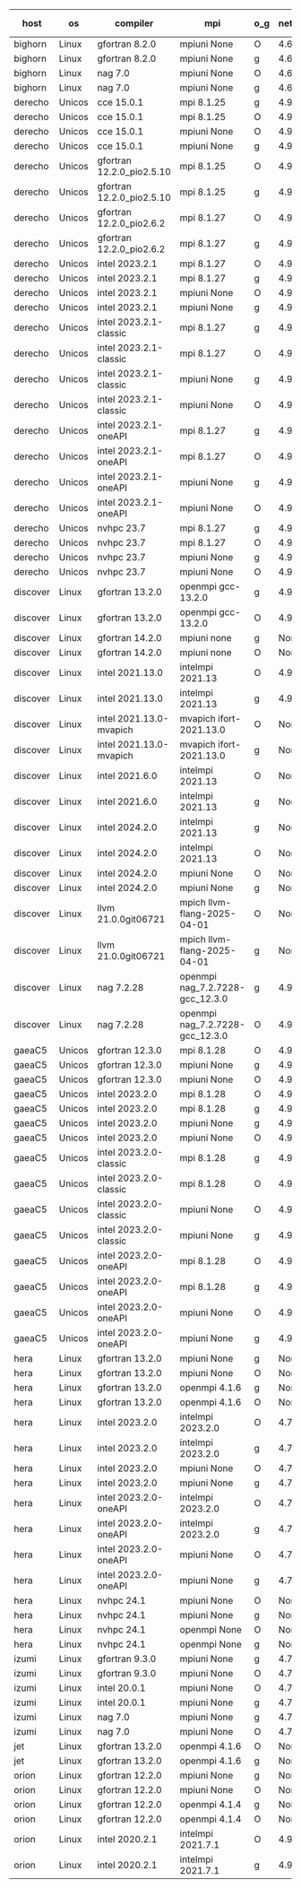 

| host     | os       | compiler                              | mpi                      | o_g        | netcdf        | build       | u_pass          | u_fail          | s_pass            | s_fail            | e_pass             | e_fail             | nuopc_pass       | nuopc_fail       | artifacts link          |
|----------|----------|---------------------------------------|--------------------------|------------|---------------|-------------|-----------------|-----------------|-------------------|-------------------|--------------------|--------------------|------------------|------------------|-------------------------|
| bighorn | Linux | gfortran 8.2.0 | mpiuni None  | O | 4.6.1  | PASS | 12560 | 0 | 9 | 0 | 42 | 0 | None | None | <a href="https://github.com/esmf-org/esmf-test-artifacts/tree/06cacc33f769ced2427689bab67a60ca460fdf0d/develop/gfortran/8.2.0/O/mpiuni/None" target="_blank">06cacc3</a> | 
| bighorn | Linux | gfortran 8.2.0 | mpiuni None  | g | 4.6.1  | PASS | 12560 | 0 | 9 | 0 | 42 | 0 | None | None | <a href="https://github.com/esmf-org/esmf-test-artifacts/tree/321fbbc37d5d2f4d780c0ae9a40f6f03ed47fee8/develop/gfortran/8.2.0/g/mpiuni/None" target="_blank">321fbbc</a> | 
| bighorn | Linux | nag 7.0 | mpiuni None  | O | 4.6.1  | PASS | 12560 | 0 | 9 | 0 | 42 | 0 | None | None | <a href="https://github.com/esmf-org/esmf-test-artifacts/tree/cf562b4fe48ac2a0228a8f2058c44cdc1480935e/develop/nag/7.0/O/mpiuni/None" target="_blank">cf562b4</a> | 
| bighorn | Linux | nag 7.0 | mpiuni None  | g | 4.6.1  | PASS | 12560 | 0 | 9 | 0 | 42 | 0 | None | None | <a href="https://github.com/esmf-org/esmf-test-artifacts/tree/c9d83d97d9c5b7929ad5452876c134d6e6d5c235/develop/nag/7.0/g/mpiuni/None" target="_blank">c9d83d9</a> | 
| derecho | Unicos | cce 15.0.1 | mpi 8.1.25  | g | 4.9.2  | PASS | None | None | None | None | None | None | None | None | <a href="https://github.com/esmf-org/esmf-test-artifacts/tree/e9d9a11536066fcbbea4012c428471c18c2d7d23/develop/cce/15.0.1/g/mpi/8.1.25" target="_blank">e9d9a11</a> | 
| derecho | Unicos | cce 15.0.1 | mpi 8.1.25  | O | 4.9.2  | PASS | None | None | None | None | None | None | None | None | <a href="https://github.com/esmf-org/esmf-test-artifacts/tree/cd874683d1fb5c7199eb3e1562756f4893cbaa4a/develop/cce/15.0.1/O/mpi/8.1.25" target="_blank">cd87468</a> | 
| derecho | Unicos | cce 15.0.1 | mpiuni None  | O | 4.9.2  | PASS | None | None | None | None | None | None | None | None | <a href="https://github.com/esmf-org/esmf-test-artifacts/tree/d53b6b371a24141d082cdb5dcb95d9cf2f1c6dfe/develop/cce/15.0.1/O/mpiuni/None" target="_blank">d53b6b3</a> | 
| derecho | Unicos | cce 15.0.1 | mpiuni None  | g | 4.9.2  | PASS | None | None | None | None | None | None | None | None | <a href="https://github.com/esmf-org/esmf-test-artifacts/tree/911bba88bc3ad519b758b23dd39f7d5f82962432/develop/cce/15.0.1/g/mpiuni/None" target="_blank">911bba8</a> | 
| derecho | Unicos | gfortran 12.2.0_pio2.5.10 | mpi 8.1.25  | O | 4.9.2  | PASS | 14229 | 0 | 51 | 0 | 80 | 0 | 57 | 0 | <a href="https://github.com/esmf-org/esmf-test-artifacts/tree/57609504ce5a2ef247f3d1c99df1b8805594e800/develop/gfortran/12.2.0_pio2.5.10/O/mpi/8.1.25" target="_blank">5760950</a> | 
| derecho | Unicos | gfortran 12.2.0_pio2.5.10 | mpi 8.1.25  | g | 4.9.2  | PASS | 14229 | 0 | 51 | 0 | 80 | 0 | 57 | 0 | <a href="https://github.com/esmf-org/esmf-test-artifacts/tree/3f7bf6a72ee981506a99e9803930a788e677321a/develop/gfortran/12.2.0_pio2.5.10/g/mpi/8.1.25" target="_blank">3f7bf6a</a> | 
| derecho | Unicos | gfortran 12.2.0_pio2.6.2 | mpi 8.1.27  | O | 4.9.2  | PASS | 14229 | 0 | 51 | 0 | 80 | 0 | 57 | 0 | <a href="https://github.com/esmf-org/esmf-test-artifacts/tree/ffd21cd8d5c1d1ca67abaf6b713c329b47bb33c9/develop/gfortran/12.2.0_pio2.6.2/O/mpi/8.1.27" target="_blank">ffd21cd</a> | 
| derecho | Unicos | gfortran 12.2.0_pio2.6.2 | mpi 8.1.27  | g | 4.9.2  | PASS | 14229 | 0 | 51 | 0 | 80 | 0 | 57 | 0 | <a href="https://github.com/esmf-org/esmf-test-artifacts/tree/57325ce72e587ca378e24b67d92f3533e1f0f049/develop/gfortran/12.2.0_pio2.6.2/g/mpi/8.1.27" target="_blank">57325ce</a> | 
| derecho | Unicos | intel 2023.2.1 | mpi 8.1.27  | O | 4.9.2  | PASS | 14229 | 0 | 51 | 0 | 80 | 0 | 58 | 0 | <a href="https://github.com/esmf-org/esmf-test-artifacts/tree/27edfe477fbc57608abe3c7566be5afee2d35c46/develop/intel/2023.2.1/O/mpi/8.1.27" target="_blank">27edfe4</a> | 
| derecho | Unicos | intel 2023.2.1 | mpi 8.1.27  | g | 4.9.2  | PASS | 14229 | 0 | 51 | 0 | 80 | 0 | 58 | 0 | <a href="https://github.com/esmf-org/esmf-test-artifacts/tree/dd473e64766a053599833de2b5ad0c2b0d8c5dfc/develop/intel/2023.2.1/g/mpi/8.1.27" target="_blank">dd473e6</a> | 
| derecho | Unicos | intel 2023.2.1 | mpiuni None  | O | 4.9.2  | PASS | 12560 | 0 | 9 | 0 | 42 | 0 | None | None | <a href="https://github.com/esmf-org/esmf-test-artifacts/tree/da4d1f9eaf56368ea157558c1286ff9d36fcb1db/develop/intel/2023.2.1/O/mpiuni/None" target="_blank">da4d1f9</a> | 
| derecho | Unicos | intel 2023.2.1 | mpiuni None  | g | 4.9.2  | PASS | 12560 | 0 | 9 | 0 | 42 | 0 | None | None | <a href="https://github.com/esmf-org/esmf-test-artifacts/tree/da5cad9a79301e1efb8fe602404681af2eabb031/develop/intel/2023.2.1/g/mpiuni/None" target="_blank">da5cad9</a> | 
| derecho | Unicos | intel 2023.2.1-classic | mpi 8.1.27  | g | 4.9.2  | PASS | 14229 | 0 | 51 | 0 | 80 | 0 | 57 | 0 | <a href="https://github.com/esmf-org/esmf-test-artifacts/tree/2e5d91558a082e9e28aeb77e3712a63d546a8319/develop/intel/2023.2.1-classic/g/mpi/8.1.27" target="_blank">2e5d915</a> | 
| derecho | Unicos | intel 2023.2.1-classic | mpi 8.1.27  | O | 4.9.2  | PASS | 14229 | 0 | 51 | 0 | 80 | 0 | 57 | 0 | <a href="https://github.com/esmf-org/esmf-test-artifacts/tree/d799e8c2d9b6a934057d405f90fad9bfd48ab1a5/develop/intel/2023.2.1-classic/O/mpi/8.1.27" target="_blank">d799e8c</a> | 
| derecho | Unicos | intel 2023.2.1-classic | mpiuni None  | g | 4.9.2  | PASS | 12560 | 0 | 9 | 0 | 42 | 0 | None | None | <a href="https://github.com/esmf-org/esmf-test-artifacts/tree/5ec56f81d73d739fea20cd54ef415a1d4322fc63/develop/intel/2023.2.1-classic/g/mpiuni/None" target="_blank">5ec56f8</a> | 
| derecho | Unicos | intel 2023.2.1-classic | mpiuni None  | O | 4.9.2  | PASS | 12560 | 0 | 9 | 0 | 42 | 0 | None | None | <a href="https://github.com/esmf-org/esmf-test-artifacts/tree/d51d3c58a34893a881d5882ff97303c4f005541c/develop/intel/2023.2.1-classic/O/mpiuni/None" target="_blank">d51d3c5</a> | 
| derecho | Unicos | intel 2023.2.1-oneAPI | mpi 8.1.27  | g | 4.9.2  | PASS | 14229 | 0 | 51 | 0 | 80 | 0 | 57 | 0 | <a href="https://github.com/esmf-org/esmf-test-artifacts/tree/ff20da346e885abefacc54a5ed3853517289c27f/develop/intel/2023.2.1-oneAPI/g/mpi/8.1.27" target="_blank">ff20da3</a> | 
| derecho | Unicos | intel 2023.2.1-oneAPI | mpi 8.1.27  | O | 4.9.2  | PASS | 14229 | 0 | 50 | 1 | 80 | 0 | 57 | 0 | <a href="https://github.com/esmf-org/esmf-test-artifacts/tree/2bb4cc4047ce08782e78d9686393cda28f950b64/develop/intel/2023.2.1-oneAPI/O/mpi/8.1.27" target="_blank">2bb4cc4</a> | 
| derecho | Unicos | intel 2023.2.1-oneAPI | mpiuni None  | g | 4.9.2  | PASS | 12560 | 0 | 9 | 0 | 42 | 0 | None | None | <a href="https://github.com/esmf-org/esmf-test-artifacts/tree/a0d00a2cdb1fbc2da390cf7784d710f320915056/develop/intel/2023.2.1-oneAPI/g/mpiuni/None" target="_blank">a0d00a2</a> | 
| derecho | Unicos | intel 2023.2.1-oneAPI | mpiuni None  | O | 4.9.2  | PASS | 12560 | 0 | 9 | 0 | 42 | 0 | None | None | <a href="https://github.com/esmf-org/esmf-test-artifacts/tree/bc393cbed8526426edc35d33375b42d240219c5a/develop/intel/2023.2.1-oneAPI/O/mpiuni/None" target="_blank">bc393cb</a> | 
| derecho | Unicos | nvhpc 23.7 | mpi 8.1.27  | g | 4.9.2  | PASS | None | None | None | None | None | None | None | None | <a href="https://github.com/esmf-org/esmf-test-artifacts/tree/34b954b1caaa4d797a43b26a26673772b3049fae/develop/nvhpc/23.7/g/mpi/8.1.27" target="_blank">34b954b</a> | 
| derecho | Unicos | nvhpc 23.7 | mpi 8.1.27  | O | 4.9.2  | PASS | None | None | None | None | None | None | None | None | <a href="https://github.com/esmf-org/esmf-test-artifacts/tree/b95a024b58fc36cef9c119949fa7e74d55bbf9e1/develop/nvhpc/23.7/O/mpi/8.1.27" target="_blank">b95a024</a> | 
| derecho | Unicos | nvhpc 23.7 | mpiuni None  | g | 4.9.2  | PASS | None | None | None | None | None | None | None | None | <a href="https://github.com/esmf-org/esmf-test-artifacts/tree/6a96c928f7d26595d9f4c78b961b6a2123ba1955/develop/nvhpc/23.7/g/mpiuni/None" target="_blank">6a96c92</a> | 
| derecho | Unicos | nvhpc 23.7 | mpiuni None  | O | 4.9.2  | PASS | 12560 | 0 | 9 | 0 | 42 | 0 | None | None | <a href="https://github.com/esmf-org/esmf-test-artifacts/tree/54df97a8015a76ab6aa508d0f9c2d9738f3124ec/develop/nvhpc/23.7/O/mpiuni/None" target="_blank">54df97a</a> | 
| discover | Linux | gfortran 13.2.0 | openmpi gcc-13.2.0  | g | 4.9.2  | PASS | 14229 | 0 | 51 | 0 | 80 | 0 | 57 | 0 | <a href="https://github.com/esmf-org/esmf-test-artifacts/tree/bfbefff2cca83f2f5f5298583561107e42413a9c/develop/gfortran/13.2.0/g/openmpi/gcc-13.2.0" target="_blank">bfbefff</a> | 
| discover | Linux | gfortran 13.2.0 | openmpi gcc-13.2.0  | O | 4.9.2  | PASS | 14229 | 0 | 51 | 0 | 80 | 0 | 57 | 0 | <a href="https://github.com/esmf-org/esmf-test-artifacts/tree/68fc2cd682d2e44c2d232aecb5577dbdbc2d7886/develop/gfortran/13.2.0/O/openmpi/gcc-13.2.0" target="_blank">68fc2cd</a> | 
| discover | Linux | gfortran 14.2.0 | mpiuni none  | g | None  | PASS | 12560 | 0 | 9 | 0 | 42 | 0 | None | None | <a href="https://github.com/esmf-org/esmf-test-artifacts/tree/534fd3e0011bbcc56e149464948eacfed3e48af9/develop/gfortran/14.2.0/g/mpiuni/none" target="_blank">534fd3e</a> | 
| discover | Linux | gfortran 14.2.0 | mpiuni none  | O | None  | PASS | 12560 | 0 | 9 | 0 | 42 | 0 | None | None | <a href="https://github.com/esmf-org/esmf-test-artifacts/tree/7d9fcb04981528bce4300aa0faef155f1fb9a3ec/develop/gfortran/14.2.0/O/mpiuni/none" target="_blank">7d9fcb0</a> | 
| discover | Linux | intel 2021.13.0 | intelmpi 2021.13  | O | 4.9.2  | PASS | 14229 | 0 | 51 | 0 | 80 | 0 | 57 | 0 | <a href="https://github.com/esmf-org/esmf-test-artifacts/tree/4eebdd05d7217453969b9a96996a0f9b8263f73d/develop/intel/2021.13.0/O/intelmpi/2021.13" target="_blank">4eebdd0</a> | 
| discover | Linux | intel 2021.13.0 | intelmpi 2021.13  | g | 4.9.2  | PASS | 14229 | 0 | 51 | 0 | 80 | 0 | 57 | 0 | <a href="https://github.com/esmf-org/esmf-test-artifacts/tree/4f9126cd134527360f8ad332ce225b2492cf3da9/develop/intel/2021.13.0/g/intelmpi/2021.13" target="_blank">4f9126c</a> | 
| discover | Linux | intel 2021.13.0-mvapich | mvapich ifort-2021.13.0  | O | None  | PASS | 14229 | 0 | 51 | 0 | 80 | 0 | 57 | 0 | <a href="https://github.com/esmf-org/esmf-test-artifacts/tree/4b70718970f88813e8b0eaa80407af0aac0cc52a/develop/intel/2021.13.0-mvapich/O/mvapich/ifort-2021.13.0" target="_blank">4b70718</a> | 
| discover | Linux | intel 2021.13.0-mvapich | mvapich ifort-2021.13.0  | g | None  | PASS | 14229 | 0 | 51 | 0 | 80 | 0 | 57 | 0 | <a href="https://github.com/esmf-org/esmf-test-artifacts/tree/d07d4bd5ef7bc750fd4abd17ba5ec25b81566d8e/develop/intel/2021.13.0-mvapich/g/mvapich/ifort-2021.13.0" target="_blank">d07d4bd</a> | 
| discover | Linux | intel 2021.6.0 | intelmpi 2021.13  | O | None  | PASS | 14229 | 0 | 51 | 0 | 80 | 0 | 57 | 0 | <a href="https://github.com/esmf-org/esmf-test-artifacts/tree/ffdf446969283702a0aadbce289d43f058edcdf9/develop/intel/2021.6.0/O/intelmpi/2021.13" target="_blank">ffdf446</a> | 
| discover | Linux | intel 2021.6.0 | intelmpi 2021.13  | g | None  | PASS | 14229 | 0 | 51 | 0 | 80 | 0 | 57 | 0 | <a href="https://github.com/esmf-org/esmf-test-artifacts/tree/642250fefa10a94ba6032908f2d70b24c915a4d2/develop/intel/2021.6.0/g/intelmpi/2021.13" target="_blank">642250f</a> | 
| discover | Linux | intel 2024.2.0 | intelmpi 2021.13  | g | None  | PASS | 14228 | 1 | 51 | 0 | 80 | 0 | 57 | 0 | <a href="https://github.com/esmf-org/esmf-test-artifacts/tree/5516419a5a64796f4c9bb8e7b6b14c8d64e38c69/develop/intel/2024.2.0/g/intelmpi/2021.13" target="_blank">5516419</a> | 
| discover | Linux | intel 2024.2.0 | intelmpi 2021.13  | O | None  | PASS | 14229 | 0 | 51 | 0 | 80 | 0 | 57 | 0 | <a href="https://github.com/esmf-org/esmf-test-artifacts/tree/f8b1f12875c0f338c4e9a5a9374aed4c1a1b55c9/develop/intel/2024.2.0/O/intelmpi/2021.13" target="_blank">f8b1f12</a> | 
| discover | Linux | intel 2024.2.0 | mpiuni None  | O | None  | PASS | 12560 | 0 | 9 | 0 | 42 | 0 | None | None | <a href="https://github.com/esmf-org/esmf-test-artifacts/tree/4880db115afbd924926cc6438b40866efd768966/develop/intel/2024.2.0/O/mpiuni/None" target="_blank">4880db1</a> | 
| discover | Linux | intel 2024.2.0 | mpiuni None  | g | None  | PASS | 12559 | 1 | 9 | 0 | 42 | 0 | None | None | <a href="https://github.com/esmf-org/esmf-test-artifacts/tree/efa2361a1aad4cb121eed38f8f28bc6873fece9e/develop/intel/2024.2.0/g/mpiuni/None" target="_blank">efa2361</a> | 
| discover | Linux | llvm 21.0.0git06721 | mpich llvm-flang-2025-04-01  | O | None  | PASS | 14211 | 18 | 18 | 33 | 75 | 5 | 0 | 57 | <a href="https://github.com/esmf-org/esmf-test-artifacts/tree/adf6b7f68bb6f6705461c0b89e6a83a55c696c85/develop/llvm/21.0.0git06721/O/mpich/llvm-flang-2025-04-01" target="_blank">adf6b7f</a> | 
| discover | Linux | llvm 21.0.0git06721 | mpich llvm-flang-2025-04-01  | g | None  | PASS | 14211 | 18 | 17 | 34 | 75 | 5 | 0 | 57 | <a href="https://github.com/esmf-org/esmf-test-artifacts/tree/0be75952d5fe58f8e7bbbeb446db646bdc0b2de3/develop/llvm/21.0.0git06721/g/mpich/llvm-flang-2025-04-01" target="_blank">0be7595</a> | 
| discover | Linux | nag 7.2.28 | openmpi nag_7.2.7228-gcc_12.3.0  | g | 4.9.2  | PASS | 14229 | 0 | 51 | 0 | 80 | 0 | 56 | 1 | <a href="https://github.com/esmf-org/esmf-test-artifacts/tree/93b6e1a91f7f1fae2fb78b461108e18b49ae8717/develop/nag/7.2.28/g/openmpi/nag_7.2.7228-gcc_12.3.0" target="_blank">93b6e1a</a> | 
| discover | Linux | nag 7.2.28 | openmpi nag_7.2.7228-gcc_12.3.0  | O | 4.9.2  | PASS | 14212 | 17 | 51 | 0 | 80 | 0 | 56 | 1 | <a href="https://github.com/esmf-org/esmf-test-artifacts/tree/23027ccc26517d8df31f49df70fa1c728fd61fa9/develop/nag/7.2.28/O/openmpi/nag_7.2.7228-gcc_12.3.0" target="_blank">23027cc</a> | 
| gaeaC5 | Unicos | gfortran 12.3.0 | mpi 8.1.28  | O | 4.9.0  | PASS | None | None | None | None | None | None | None | None | <a href="https://github.com/esmf-org/esmf-test-artifacts/tree/881c2b70731f8b17a7017fcfd923507156a6f64e/develop/gfortran/12.3.0/O/mpi/8.1.28" target="_blank">881c2b7</a> | 
| gaeaC5 | Unicos | gfortran 12.3.0 | mpiuni None  | g | 4.9.0  | PASS | 12560 | 0 | 9 | 0 | 42 | 0 | None | None | <a href="https://github.com/esmf-org/esmf-test-artifacts/tree/65a4b3663f8949672f88371c7eddff28899a4c9e/develop/gfortran/12.3.0/g/mpiuni/None" target="_blank">65a4b36</a> | 
| gaeaC5 | Unicos | gfortran 12.3.0 | mpiuni None  | O | 4.9.0  | PASS | 12560 | 0 | 9 | 0 | 42 | 0 | None | None | <a href="https://github.com/esmf-org/esmf-test-artifacts/tree/d3f5733ece4a411111b01c532aae7128c997c041/develop/gfortran/12.3.0/O/mpiuni/None" target="_blank">d3f5733</a> | 
| gaeaC5 | Unicos | intel 2023.2.0 | mpi 8.1.28  | O | 4.9.0  | PASS | 14229 | 0 | 51 | 0 | 80 | 0 | 57 | 0 | <a href="https://github.com/esmf-org/esmf-test-artifacts/tree/107b720f72d15c36b53042c4d6662fb3e9935de8/develop/intel/2023.2.0/O/mpi/8.1.28" target="_blank">107b720</a> | 
| gaeaC5 | Unicos | intel 2023.2.0 | mpi 8.1.28  | g | 4.9.0  | PASS | None | None | None | None | None | None | None | None | <a href="https://github.com/esmf-org/esmf-test-artifacts/tree/af494d797c619656bbcf7e2d3aef59b6a5226f1c/develop/intel/2023.2.0/g/mpi/8.1.28" target="_blank">af494d7</a> | 
| gaeaC5 | Unicos | intel 2023.2.0 | mpiuni None  | g | 4.9.0  | PASS | None | None | None | None | None | None | None | None | <a href="https://github.com/esmf-org/esmf-test-artifacts/tree/24cc999f2b3171f35124cab680fb156abaf3aaae/develop/intel/2023.2.0/g/mpiuni/None" target="_blank">24cc999</a> | 
| gaeaC5 | Unicos | intel 2023.2.0 | mpiuni None  | O | 4.9.0  | PASS | 12560 | 0 | 9 | 0 | 42 | 0 | None | None | <a href="https://github.com/esmf-org/esmf-test-artifacts/tree/337317940de63b612290083c731af9a3fca1625d/develop/intel/2023.2.0/O/mpiuni/None" target="_blank">3373179</a> | 
| gaeaC5 | Unicos | intel 2023.2.0-classic | mpi 8.1.28  | g | 4.9.0  | PASS | None | None | None | None | None | None | None | None | <a href="https://github.com/esmf-org/esmf-test-artifacts/tree/22dceae98fc553606766acd20ac9c2c017a6a7a8/develop/intel/2023.2.0-classic/g/mpi/8.1.28" target="_blank">22dceae</a> | 
| gaeaC5 | Unicos | intel 2023.2.0-classic | mpi 8.1.28  | O | 4.9.0  | PASS | None | None | None | None | None | None | None | None | <a href="https://github.com/esmf-org/esmf-test-artifacts/tree/50ce1534ad7029c33db6f8e25d3660fcd8cfc898/develop/intel/2023.2.0-classic/O/mpi/8.1.28" target="_blank">50ce153</a> | 
| gaeaC5 | Unicos | intel 2023.2.0-classic | mpiuni None  | O | 4.9.0  | PASS | 12560 | 0 | 9 | 0 | 42 | 0 | None | None | <a href="https://github.com/esmf-org/esmf-test-artifacts/tree/a041aba9e0f413f2331376be942d1be8d1b84f58/develop/intel/2023.2.0-classic/O/mpiuni/None" target="_blank">a041aba</a> | 
| gaeaC5 | Unicos | intel 2023.2.0-classic | mpiuni None  | g | 4.9.0  | PASS | None | None | None | None | None | None | None | None | <a href="https://github.com/esmf-org/esmf-test-artifacts/tree/697bf85862fc157e5169d56fc7c6d16cc5a244ac/develop/intel/2023.2.0-classic/g/mpiuni/None" target="_blank">697bf85</a> | 
| gaeaC5 | Unicos | intel 2023.2.0-oneAPI | mpi 8.1.28  | O | 4.9.0  | PASS | None | None | None | None | None | None | None | None | <a href="https://github.com/esmf-org/esmf-test-artifacts/tree/66778d9162648f07b4120b02040563a8b72b945a/develop/intel/2023.2.0-oneAPI/O/mpi/8.1.28" target="_blank">66778d9</a> | 
| gaeaC5 | Unicos | intel 2023.2.0-oneAPI | mpi 8.1.28  | g | 4.9.0  | PASS | 14229 | 0 | 51 | 0 | 80 | 0 | 57 | 0 | <a href="https://github.com/esmf-org/esmf-test-artifacts/tree/cb191206e23bf0bbde9e5da894f612c5ef6c66bb/develop/intel/2023.2.0-oneAPI/g/mpi/8.1.28" target="_blank">cb19120</a> | 
| gaeaC5 | Unicos | intel 2023.2.0-oneAPI | mpiuni None  | O | 4.9.0  | PASS | 12560 | 0 | 9 | 0 | 42 | 0 | None | None | <a href="https://github.com/esmf-org/esmf-test-artifacts/tree/fe99deabb3f3e8463ac3898e258708a0a405be2c/develop/intel/2023.2.0-oneAPI/O/mpiuni/None" target="_blank">fe99dea</a> | 
| gaeaC5 | Unicos | intel 2023.2.0-oneAPI | mpiuni None  | g | 4.9.0  | PASS | 12560 | 0 | 9 | 0 | 42 | 0 | None | None | <a href="https://github.com/esmf-org/esmf-test-artifacts/tree/a6bc4ea952cddf1653a1077dbcc0a1dd0b96afb8/develop/intel/2023.2.0-oneAPI/g/mpiuni/None" target="_blank">a6bc4ea</a> | 
| hera | Linux | gfortran 13.2.0 | mpiuni None  | g | None  | PASS | 12560 | 0 | 9 | 0 | 42 | 0 | None | None | <a href="https://github.com/esmf-org/esmf-test-artifacts/tree/0a4d2b62bd5eb14f7c32b06a7aac0c1f387b7d96/develop/gfortran/13.2.0/g/mpiuni/None" target="_blank">0a4d2b6</a> | 
| hera | Linux | gfortran 13.2.0 | mpiuni None  | O | None  | PASS | 12560 | 0 | 9 | 0 | 42 | 0 | None | None | <a href="https://github.com/esmf-org/esmf-test-artifacts/tree/41b4b6a63503a2653e77c343f92029b2e712164b/develop/gfortran/13.2.0/O/mpiuni/None" target="_blank">41b4b6a</a> | 
| hera | Linux | gfortran 13.2.0 | openmpi 4.1.6  | g | None  | PASS | 14229 | 0 | 51 | 0 | 80 | 0 | 57 | 0 | <a href="https://github.com/esmf-org/esmf-test-artifacts/tree/d21da081e32f93dd7c43163585a01ff36b4b01f8/develop/gfortran/13.2.0/g/openmpi/4.1.6" target="_blank">d21da08</a> | 
| hera | Linux | gfortran 13.2.0 | openmpi 4.1.6  | O | None  | PASS | 14229 | 0 | 51 | 0 | 80 | 0 | 57 | 0 | <a href="https://github.com/esmf-org/esmf-test-artifacts/tree/bc22ba6deb341c294cc20926118225d0da9e2892/develop/gfortran/13.2.0/O/openmpi/4.1.6" target="_blank">bc22ba6</a> | 
| hera | Linux | intel 2023.2.0 | intelmpi 2023.2.0  | O | 4.7.0  | PASS | 14229 | 0 | 51 | 0 | 80 | 0 | 57 | 0 | <a href="https://github.com/esmf-org/esmf-test-artifacts/tree/a58823ffbe3d9f9bc7b3a2db27f6a6813dd10298/develop/intel/2023.2.0/O/intelmpi/2023.2.0" target="_blank">a58823f</a> | 
| hera | Linux | intel 2023.2.0 | intelmpi 2023.2.0  | g | 4.7.0  | PASS | 14229 | 0 | 51 | 0 | 80 | 0 | 57 | 0 | <a href="https://github.com/esmf-org/esmf-test-artifacts/tree/3866a52918c3a1a0241bac09bdf9b4bb31979c7a/develop/intel/2023.2.0/g/intelmpi/2023.2.0" target="_blank">3866a52</a> | 
| hera | Linux | intel 2023.2.0 | mpiuni None  | O | 4.7.0  | PASS | 12560 | 0 | 9 | 0 | 42 | 0 | None | None | <a href="https://github.com/esmf-org/esmf-test-artifacts/tree/83aacd92f1fbc4315fc8cc1872579efd2a11de57/develop/intel/2023.2.0/O/mpiuni/None" target="_blank">83aacd9</a> | 
| hera | Linux | intel 2023.2.0 | mpiuni None  | g | 4.7.0  | PASS | 12560 | 0 | 9 | 0 | 42 | 0 | None | None | <a href="https://github.com/esmf-org/esmf-test-artifacts/tree/6efd095ebf9fcf507f5aa9c54458bfb373bc4f48/develop/intel/2023.2.0/g/mpiuni/None" target="_blank">6efd095</a> | 
| hera | Linux | intel 2023.2.0-oneAPI | intelmpi 2023.2.0  | O | 4.7.0  | PASS | 14229 | 0 | 50 | 1 | 80 | 0 | 57 | 0 | <a href="https://github.com/esmf-org/esmf-test-artifacts/tree/f7ad9db8e41e32b79a8d1706b31c5325eac00b05/develop/intel/2023.2.0-oneAPI/O/intelmpi/2023.2.0" target="_blank">f7ad9db</a> | 
| hera | Linux | intel 2023.2.0-oneAPI | intelmpi 2023.2.0  | g | 4.7.0  | PASS | 14229 | 0 | 51 | 0 | 80 | 0 | 57 | 0 | <a href="https://github.com/esmf-org/esmf-test-artifacts/tree/9888f9fd9dda6d03d8191eca42819fddc904f1e8/develop/intel/2023.2.0-oneAPI/g/intelmpi/2023.2.0" target="_blank">9888f9f</a> | 
| hera | Linux | intel 2023.2.0-oneAPI | mpiuni None  | O | 4.7.0  | PASS | 12560 | 0 | 9 | 0 | 42 | 0 | None | None | <a href="https://github.com/esmf-org/esmf-test-artifacts/tree/038863d04f4932378cb0cb492d3f942c1417a5bd/develop/intel/2023.2.0-oneAPI/O/mpiuni/None" target="_blank">038863d</a> | 
| hera | Linux | intel 2023.2.0-oneAPI | mpiuni None  | g | 4.7.0  | PASS | 12560 | 0 | 9 | 0 | 42 | 0 | None | None | <a href="https://github.com/esmf-org/esmf-test-artifacts/tree/5d9d87acfd1f7969711f138a729af752cd1de988/develop/intel/2023.2.0-oneAPI/g/mpiuni/None" target="_blank">5d9d87a</a> | 
| hera | Linux | nvhpc 24.1 | mpiuni None  | O | None  | PASS | 12560 | 0 | 9 | 0 | 42 | 0 | None | None | <a href="https://github.com/esmf-org/esmf-test-artifacts/tree/fd3df83afcacdbfca822e4f4984cb79229aa7691/develop/nvhpc/24.1/O/mpiuni/None" target="_blank">fd3df83</a> | 
| hera | Linux | nvhpc 24.1 | mpiuni None  | g | None  | PASS | 12560 | 0 | 9 | 0 | 42 | 0 | None | None | <a href="https://github.com/esmf-org/esmf-test-artifacts/tree/e3b1ee025f45ddd8aa52d849474e8429812b775c/develop/nvhpc/24.1/g/mpiuni/None" target="_blank">e3b1ee0</a> | 
| hera | Linux | nvhpc 24.1 | openmpi None  | O | None  | PASS | 14229 | 0 | 51 | 0 | 80 | 0 | 57 | 0 | <a href="https://github.com/esmf-org/esmf-test-artifacts/tree/b606d4dc3258ce9f4a4c80c8dc2ecc37ac21b33d/develop/nvhpc/24.1/O/openmpi/None" target="_blank">b606d4d</a> | 
| hera | Linux | nvhpc 24.1 | openmpi None  | g | None  | PASS | 14229 | 0 | 51 | 0 | 80 | 0 | 57 | 0 | <a href="https://github.com/esmf-org/esmf-test-artifacts/tree/58cc097685f71054eb3d7fd4d691593a82ebae80/develop/nvhpc/24.1/g/openmpi/None" target="_blank">58cc097</a> | 
| izumi | Linux | gfortran 9.3.0 | mpiuni None  | g | 4.7.4  | PASS | 12560 | 0 | 9 | 0 | 42 | 0 | None | None | <a href="https://github.com/esmf-org/esmf-test-artifacts/tree/79708d970b2b3a1745ae78cb6462daebd5dfbb3b/develop/gfortran/9.3.0/g/mpiuni/None" target="_blank">79708d9</a> | 
| izumi | Linux | gfortran 9.3.0 | mpiuni None  | O | 4.7.4  | PASS | 12560 | 0 | 9 | 0 | 42 | 0 | None | None | <a href="https://github.com/esmf-org/esmf-test-artifacts/tree/68f019db1b70c1b6c633b09b914b94f75a7437fd/develop/gfortran/9.3.0/O/mpiuni/None" target="_blank">68f019d</a> | 
| izumi | Linux | intel 20.0.1 | mpiuni None  | O | 4.7.4  | PASS | 12560 | 0 | 9 | 0 | 42 | 0 | None | None | <a href="https://github.com/esmf-org/esmf-test-artifacts/tree/a2dd5495f75d04a0d1650727fa2fbc2bccd84c77/develop/intel/20.0.1/O/mpiuni/None" target="_blank">a2dd549</a> | 
| izumi | Linux | intel 20.0.1 | mpiuni None  | g | 4.7.4  | PASS | 12560 | 0 | 9 | 0 | 42 | 0 | None | None | <a href="https://github.com/esmf-org/esmf-test-artifacts/tree/14a029288bca68edebfeb5810110cf9b9d519abb/develop/intel/20.0.1/g/mpiuni/None" target="_blank">14a0292</a> | 
| izumi | Linux | nag 7.0 | mpiuni None  | g | 4.7.4  | PASS | 12560 | 0 | 9 | 0 | 42 | 0 | None | None | <a href="https://github.com/esmf-org/esmf-test-artifacts/tree/b91e00808e9f479c9be51467e15cc6ca12b01da9/develop/nag/7.0/g/mpiuni/None" target="_blank">b91e008</a> | 
| izumi | Linux | nag 7.0 | mpiuni None  | O | 4.7.4  | PASS | 12560 | 0 | 9 | 0 | 42 | 0 | None | None | <a href="https://github.com/esmf-org/esmf-test-artifacts/tree/1e978eb990d390dcfb8ef277e00e8afeeb556c58/develop/nag/7.0/O/mpiuni/None" target="_blank">1e978eb</a> | 
| jet | Linux | gfortran 13.2.0 | openmpi 4.1.6  | O | None  | PASS | 14229 | 0 | 51 | 0 | 80 | 0 | 57 | 0 | <a href="https://github.com/esmf-org/esmf-test-artifacts/tree/155c6294c1844f3669aff987051ab1f685b6e6df/develop/gfortran/13.2.0/O/openmpi/4.1.6" target="_blank">155c629</a> | 
| jet | Linux | gfortran 13.2.0 | openmpi 4.1.6  | g | None  | PASS | 14229 | 0 | 51 | 0 | 80 | 0 | 57 | 0 | <a href="https://github.com/esmf-org/esmf-test-artifacts/tree/a5a56dc45f84295d1ddb6001f5afc284e6033c30/develop/gfortran/13.2.0/g/openmpi/4.1.6" target="_blank">a5a56dc</a> | 
| orion | Linux | gfortran 12.2.0 | mpiuni None  | g | None  | PASS | 12560 | 0 | 9 | 0 | 42 | 0 | None | None | <a href="https://github.com/esmf-org/esmf-test-artifacts/tree/153a5972cfc73cff307f2f2b6d970f275522120d/develop/gfortran/12.2.0/g/mpiuni/None" target="_blank">153a597</a> | 
| orion | Linux | gfortran 12.2.0 | mpiuni None  | O | None  | PASS | 12560 | 0 | 9 | 0 | 42 | 0 | None | None | <a href="https://github.com/esmf-org/esmf-test-artifacts/tree/3e324e864a30e18fa9d105142af5750afaa75405/develop/gfortran/12.2.0/O/mpiuni/None" target="_blank">3e324e8</a> | 
| orion | Linux | gfortran 12.2.0 | openmpi 4.1.4  | g | None  | PASS | 14228 | 1 | 51 | 0 | 80 | 0 | 57 | 0 | <a href="https://github.com/esmf-org/esmf-test-artifacts/tree/777389b6a810b026f667878502947e43433ce8d9/develop/gfortran/12.2.0/g/openmpi/4.1.4" target="_blank">777389b</a> | 
| orion | Linux | gfortran 12.2.0 | openmpi 4.1.4  | O | None  | PASS | 14229 | 0 | 51 | 0 | 80 | 0 | 57 | 0 | <a href="https://github.com/esmf-org/esmf-test-artifacts/tree/639ceea127617e9595d60c20c2c45ae498bf9d66/develop/gfortran/12.2.0/O/openmpi/4.1.4" target="_blank">639ceea</a> | 
| orion | Linux | intel 2020.2.1 | intelmpi 2021.7.1  | O | 4.9.2  | PASS | 14229 | 0 | 51 | 0 | 80 | 0 | 57 | 0 | <a href="https://github.com/esmf-org/esmf-test-artifacts/tree/e408499507f319389480eaf78e55dbebe251891a/develop/intel/2020.2.1/O/intelmpi/2021.7.1" target="_blank">e408499</a> | 
| orion | Linux | intel 2020.2.1 | intelmpi 2021.7.1  | g | 4.9.2  | PASS | 14229 | 0 | 51 | 0 | 80 | 0 | 57 | 0 | <a href="https://github.com/esmf-org/esmf-test-artifacts/tree/ff6564669c41c417938d4e434e81fe651ce3d421/develop/intel/2020.2.1/g/intelmpi/2021.7.1" target="_blank">ff65646</a> | 
